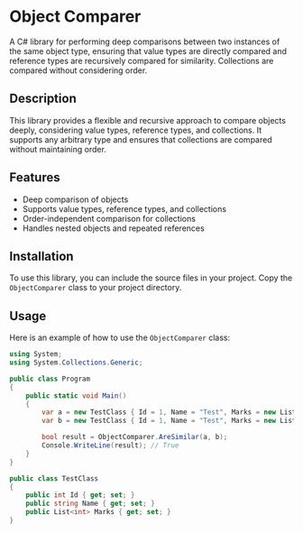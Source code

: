 # Object Comparer

A C# library for performing deep comparisons between two instances of the same object type, ensuring that value types are directly compared and reference types are recursively compared for similarity. Collections are compared without considering order.

## Description

This library provides a flexible and recursive approach to compare objects deeply, considering value types, reference types, and collections. It supports any arbitrary type and ensures that collections are compared without maintaining order.

## Features

- Deep comparison of objects
- Supports value types, reference types, and collections
- Order-independent comparison for collections
- Handles nested objects and repeated references

## Installation

To use this library, you can include the source files in your project. Copy the `ObjectComparer` class to your project directory.

## Usage

Here is an example of how to use the `ObjectComparer` class:

```csharp
using System;
using System.Collections.Generic;

public class Program
{
    public static void Main()
    {
        var a = new TestClass { Id = 1, Name = "Test", Marks = new List<int> { 1, 2, 3 } };
        var b = new TestClass { Id = 1, Name = "Test", Marks = new List<int> { 3, 2, 1 } };

        bool result = ObjectComparer.AreSimilar(a, b);
        Console.WriteLine(result); // True
    }
}

public class TestClass
{
    public int Id { get; set; }
    public string Name { get; set; }
    public List<int> Marks { get; set; }
}
